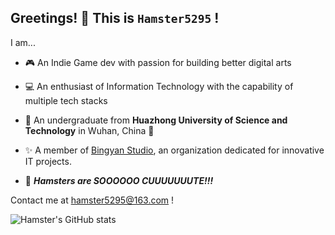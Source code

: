 ## Greetings! 👋 This is `Hamster5295` !
I am...  
* 🎮 An Indie Game dev with passion for building better digital arts   

* 💻 An enthusiast of Information Technology with the capability of multiple tech stacks  

* 📖 An undergraduate from **Huazhong University of Science and Technology** in Wuhan, China 📖  

* ✨ A member of [Bingyan Studio](https://github.com/BingyanStudio), an organization dedicated for innovative IT projects.  
  
* 🐹 ***Hamsters are SOOOOOO CUUUUUUUTE!!!***

Contact me at <hamster5295@163.com> !  

  
![Hamster's GitHub stats](https://github-readme-stats.vercel.app/api?username=hamster5295&count_private=true)
